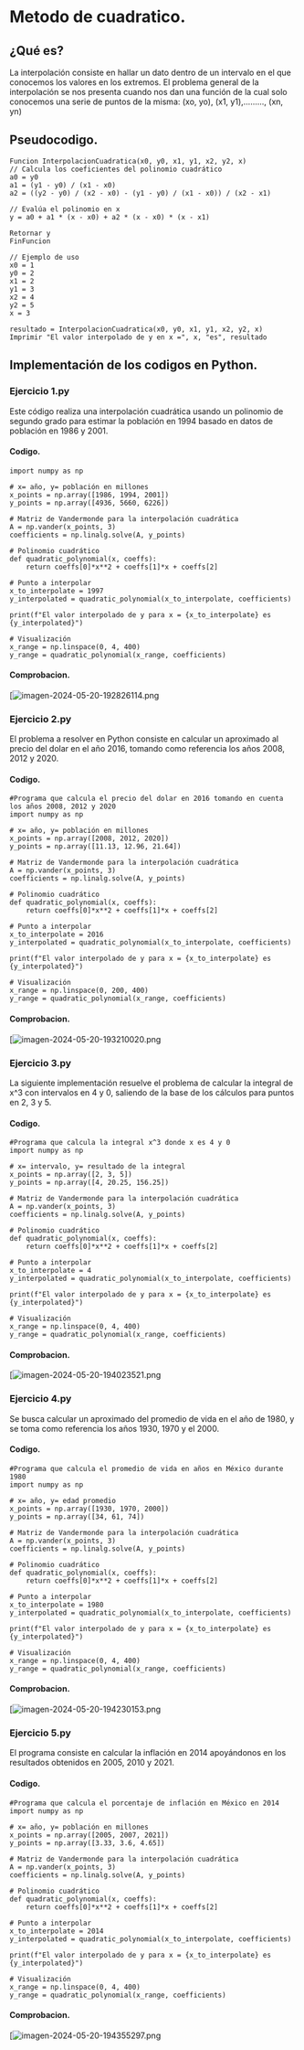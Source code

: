 # Metodo de cuadratico.

## ¿Qué es?
La interpolación consiste en hallar un dato dentro de un intervalo en el que conocemos los valores en los extremos.
El problema general de la interpolación se nos presenta cuando nos dan una función de la cual solo conocemos una serie de puntos de la misma:
(xo, yo), (x1, y1),........., (xn, yn)
## Pseudocodigo.
    Funcion InterpolacionCuadratica(x0, y0, x1, y1, x2, y2, x)
    // Calcula los coeficientes del polinomio cuadrático
    a0 = y0
    a1 = (y1 - y0) / (x1 - x0)
    a2 = ((y2 - y0) / (x2 - x0) - (y1 - y0) / (x1 - x0)) / (x2 - x1)
    
    // Evalúa el polinomio en x
    y = a0 + a1 * (x - x0) + a2 * (x - x0) * (x - x1)
    
    Retornar y
    FinFuncion

    // Ejemplo de uso
    x0 = 1
    y0 = 2
    x1 = 2
    y1 = 3
    x2 = 4
    y2 = 5
    x = 3

    resultado = InterpolacionCuadratica(x0, y0, x1, y1, x2, y2, x)
    Imprimir "El valor interpolado de y en x =", x, "es", resultado


## Implementación de los codigos en Python.
### Ejercicio 1.py
Este código realiza una interpolación cuadrática usando un polinomio de segundo grado para estimar la población en 1994 basado en datos de población en 1986 y 2001.
#### Codigo.
    import numpy as np

    # x= año, y= población en millones
    x_points = np.array([1986, 1994, 2001])
    y_points = np.array([4936, 5660, 6226])

    # Matriz de Vandermonde para la interpolación cuadrática
    A = np.vander(x_points, 3)
    coefficients = np.linalg.solve(A, y_points)

    # Polinomio cuadrático
    def quadratic_polynomial(x, coeffs):
        return coeffs[0]*x**2 + coeffs[1]*x + coeffs[2]

    # Punto a interpolar
    x_to_interpolate = 1997
    y_interpolated = quadratic_polynomial(x_to_interpolate, coefficients)

    print(f"El valor interpolado de y para x = {x_to_interpolate} es     {y_interpolated}")

    # Visualización
    x_range = np.linspace(0, 4, 400)
    y_range = quadratic_polynomial(x_range, coefficients)
#### Comprobacion.
[![imagen-2024-05-20-192826114.png](https://i.postimg.cc/FFwVVLKY/IMG-20240520-234632.png)

### Ejercicio 2.py
El problema a resolver en Python consiste en calcular un aproximado al precio del dolar en el año 2016, tomando como referencia los años 2008, 2012 y 2020.
#### Codigo.
   
    #Programa que calcula el precio del dolar en 2016 tomando en cuenta los años 2008, 2012 y 2020
    import numpy as np

    # x= año, y= población en millones
    x_points = np.array([2008, 2012, 2020])
    y_points = np.array([11.13, 12.96, 21.64])

    # Matriz de Vandermonde para la interpolación cuadrática
    A = np.vander(x_points, 3)
    coefficients = np.linalg.solve(A, y_points)

    # Polinomio cuadrático
    def quadratic_polynomial(x, coeffs):
        return coeffs[0]*x**2 + coeffs[1]*x + coeffs[2]

    # Punto a interpolar
    x_to_interpolate = 2016
    y_interpolated = quadratic_polynomial(x_to_interpolate, coefficients)

    print(f"El valor interpolado de y para x = {x_to_interpolate} es {y_interpolated}")

    # Visualización
    x_range = np.linspace(0, 200, 400)
    y_range = quadratic_polynomial(x_range, coefficients)
#### Comprobacion.
[![imagen-2024-05-20-193210020.png](https://i.postimg.cc/1zRG30vj/IMG-20240520-234653.png)

### Ejercicio 3.py
La siguiente implementación resuelve el problema de calcular la integral de x^3 con intervalos en 4 y 0, saliendo de la base de los cálculos para puntos en 2, 3 y 5.
#### Codigo.
    #Programa que calcula la integral x^3 donde x es 4 y 0
    import numpy as np

    # x= intervalo, y= resultado de la integral
    x_points = np.array([2, 3, 5])
    y_points = np.array([4, 20.25, 156.25])

    # Matriz de Vandermonde para la interpolación cuadrática
    A = np.vander(x_points, 3)
    coefficients = np.linalg.solve(A, y_points)

    # Polinomio cuadrático
    def quadratic_polynomial(x, coeffs):
        return coeffs[0]*x**2 + coeffs[1]*x + coeffs[2]

    # Punto a interpolar
    x_to_interpolate = 4
    y_interpolated = quadratic_polynomial(x_to_interpolate, coefficients)

    print(f"El valor interpolado de y para x = {x_to_interpolate} es {y_interpolated}")

    # Visualización
    x_range = np.linspace(0, 4, 400)
    y_range = quadratic_polynomial(x_range, coefficients)
    
#### Comprobacion.
[![imagen-2024-05-20-194023521.png](https://i.postimg.cc/0Q8BxJSk/IMG-20240520-235820.png)

### Ejercicio 4.py
Se busca calcular un aproximado del promedio de vida en el año de 1980, y se toma como referencia los años 1930, 1970 y el 2000.
#### Codigo.
   
    #Programa que calcula el promedio de vida en años en México durante 1980
    import numpy as np

    # x= año, y= edad promedio
    x_points = np.array([1930, 1970, 2000])
    y_points = np.array([34, 61, 74])

    # Matriz de Vandermonde para la interpolación cuadrática
    A = np.vander(x_points, 3)
    coefficients = np.linalg.solve(A, y_points)

    # Polinomio cuadrático
    def quadratic_polynomial(x, coeffs):
        return coeffs[0]*x**2 + coeffs[1]*x + coeffs[2]

    # Punto a interpolar
    x_to_interpolate = 1980
    y_interpolated = quadratic_polynomial(x_to_interpolate, coefficients)

    print(f"El valor interpolado de y para x = {x_to_interpolate} es {y_interpolated}")

    # Visualización
    x_range = np.linspace(0, 4, 400)
    y_range = quadratic_polynomial(x_range, coefficients)
#### Comprobacion.
[![imagen-2024-05-20-194230153.png](https://i.postimg.cc/Fz0dZ1PS/IMG-20240520-234709.png)

### Ejercicio 5.py
El programa consiste en calcular la inflación en 2014 apoyándonos en los resultados obtenidos en 2005, 2010 y 2021.
#### Codigo.
   
    #Programa que calcula el porcentaje de inflación en México en 2014
    import numpy as np

    # x= año, y= población en millones
    x_points = np.array([2005, 2007, 2021])
    y_points = np.array([3.33, 3.6, 4.65])

    # Matriz de Vandermonde para la interpolación cuadrática
    A = np.vander(x_points, 3)
    coefficients = np.linalg.solve(A, y_points)

    # Polinomio cuadrático
    def quadratic_polynomial(x, coeffs):
        return coeffs[0]*x**2 + coeffs[1]*x + coeffs[2]

    # Punto a interpolar
    x_to_interpolate = 2014
    y_interpolated = quadratic_polynomial(x_to_interpolate, coefficients)

    print(f"El valor interpolado de y para x = {x_to_interpolate} es {y_interpolated}")

    # Visualización
    x_range = np.linspace(0, 4, 400)
    y_range = quadratic_polynomial(x_range, coefficients)

#### Comprobacion.
[![imagen-2024-05-20-194355297.png](https://i.postimg.cc/1RFqPY9z/IMG-20240520-234727.png)
